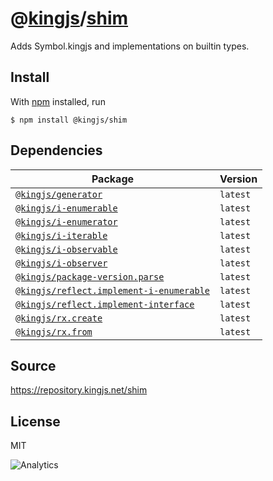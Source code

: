 # @[kingjs][@kingjs]/[shim][ns0]
Adds Symbol.kingjs and implementations on builtin types.






## Install
With [npm](https://npmjs.org/) installed, run
```
$ npm install @kingjs/shim
```
## Dependencies
|Package|Version|
|---|---|
|[`@kingjs/generator`](https://www.npmjs.com/package/@kingjs/generator)|`latest`|
|[`@kingjs/i-enumerable`](https://www.npmjs.com/package/@kingjs/i-enumerable)|`latest`|
|[`@kingjs/i-enumerator`](https://www.npmjs.com/package/@kingjs/i-enumerator)|`latest`|
|[`@kingjs/i-iterable`](https://www.npmjs.com/package/@kingjs/i-iterable)|`latest`|
|[`@kingjs/i-observable`](https://www.npmjs.com/package/@kingjs/i-observable)|`latest`|
|[`@kingjs/i-observer`](https://www.npmjs.com/package/@kingjs/i-observer)|`latest`|
|[`@kingjs/package-version.parse`](https://www.npmjs.com/package/@kingjs/package-version.parse)|`latest`|
|[`@kingjs/reflect.implement-i-enumerable`](https://www.npmjs.com/package/@kingjs/reflect.implement-i-enumerable)|`latest`|
|[`@kingjs/reflect.implement-interface`](https://www.npmjs.com/package/@kingjs/reflect.implement-interface)|`latest`|
|[`@kingjs/rx.create`](https://www.npmjs.com/package/@kingjs/rx.create)|`latest`|
|[`@kingjs/rx.from`](https://www.npmjs.com/package/@kingjs/rx.from)|`latest`|
## Source
https://repository.kingjs.net/shim
## License
MIT

![Analytics](https://analytics.kingjs.net/shim)

[@kingjs]: https://www.npmjs.com/package/kingjs
[ns0]: https://www.npmjs.com/package/@kingjs/shim
